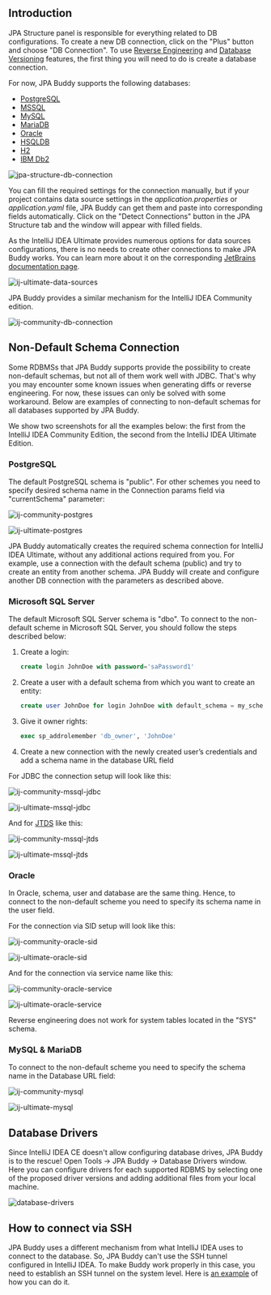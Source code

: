 ## Introduction

JPA Structure panel is responsible for everything related to DB configurations. To create a new DB connection, click on the "Plus" button and choose "DB Connection". To use [Reverse Engineering](https://www.jpa-buddy.com/documentation/reverse-engineering/) and [Database Versioning](https://www.jpa-buddy.com/documentation/database-versioning/) features, the first thing you will need to do is create a database connection.

For now, JPA Buddy supports the following databases:

* <a href="https://www.postgresql.org/" target="_blank">PostgreSQL</a>
* <a href="https://www.microsoft.com/sql-server/sql-server-2019?rtc=1" target="_blank">MSSQL</a>
* <a href="https://www.mysql.com/" target="_blank">MySQL</a>
* <a href="https://mariadb.org/" target="_blank">MariaDB</a>
* <a href="https://www.oracle.com/database/" target="_blank">Oracle</a>
* <a href="http://hsqldb.org/" target="_blank">HSQLDB</a>
* <a href="https://www.h2database.com/html/main.html" target="_blank">H2</a>
* <a href="https://www.ibm.com/analytics/db2" target="_blank">IBM Db2</a>

![jpa-structure-db-connection](img/jpa-structure-db-connection.png)

You can fill the required settings for the connection manually, but if your project contains data source settings in the *application.properties* or *application.yaml* file, JPA Buddy can get them and paste into corresponding fields automatically. Click on the "Detect Connections" button in the JPA Structure tab and the window will appear with filled fields.

As the IntelliJ IDEA Ultimate provides numerous options for data sources configurations, there is no needs to create other connections to make JPA Buddy works. You can learn more about it on the corresponding <a href="https://www.jetbrains.com/help/idea/data-sources-and-drivers-dialog.html" target="_blank">JetBrains documentation page</a>.

![ij-ultimate-data-sources](img/ij-ultimate-data-sources.jpeg)

JPA Buddy provides a similar mechanism for the IntelliJ IDEA Community edition.

![ij-community-db-connection](img/ij-community-db-connection.jpeg)

## Non-Default Schema Connection

Some RDBMSs that JPA Buddy supports provide the possibility to create non-default schemas, but not all of them work well with JDBC. That's why you may encounter some known issues when generating diffs or reverse engineering. For now, these issues can only be solved with some workaround. Below are examples of connecting to non-default schemas for all databases supported by JPA Buddy.

<div class="note">
We show two screenshots for all the examples below: the first from the IntelliJ IDEA Community Edition, the second from the IntelliJ IDEA Ultimate Edition.
</div>

### PostgreSQL

The default PostgreSQL schema is "public". For other schemes you need to specify desired schema name in the Connection params field via "currentSchema" parameter:

![ij-community-postgres](img/ij-community-postgres.jpeg)

![ij-ultimate-postgres](img/ij-ultimate-postgres.jpeg)

<div class="note">
JPA Buddy automatically creates the required schema connection for IntelliJ IDEA Ultimate, without any additional actions required from you. For example, use a connection with the default schema (public) and try to create an entity from another schema. JPA Buddy will create and configure another DB connection with the parameters as described above.
</div>

### Microsoft SQL Server

The default Microsoft SQL Server schema is "dbo". To connect to the non-default scheme in Microsoft SQL Server, you should follow the steps described below:

1. Create a login:

    ```sql
    create login JohnDoe with password='saPassword1'
    ```

2. Create a user with a default schema from which you want to create an entity:

    ```sql
    create user JohnDoe for login JohnDoe with default_schema = my_schema 
    ```

3. Give it owner rights:

    ```sql
    exec sp_addrolemember 'db_owner', 'JohnDoe' 
    ```

4. Create a new connection with the newly created user’s credentials and add a schema name in the database URL field

For JDBC the connection setup will look like this:

![ij-community-mssql-jdbc](img/ij-community-mssql-jdbc.jpeg)

![ij-ultimate-mssql-jdbc](img/ij-ultimate-mssql-jdbc.jpeg)

And for <a href="http://jtds.sourceforge.net/faq.html" target="_blank">JTDS</a> like this:

![ij-community-mssql-jtds](img/ij-community-mssql-jtds.jpeg)

![ij-ultimate-mssql-jtds](img/ij-ultimate-mssql-jtds.jpeg)

### Oracle

In Oracle, schema, user and database are the same thing. Hence, to connect to the non-default scheme you need to specify its schema name in the user field.

For the connection via SID setup will look like this:

![ij-community-oracle-sid](img/ij-community-oracle-sid.jpeg)

![ij-ultimate-oracle-sid](img/ij-ultimate-oracle-sid.jpeg)

And for the connection via service name like this:

![ij-community-oracle-service](img/ij-community-oracle-service.jpeg)

![ij-ultimate-oracle-service](img/ij-ultimate-oracle-service.jpeg)

<div class="note">
Reverse engineering does not work for system tables located in the "SYS" schema.
</div>

### MySQL & MariaDB

To connect to the non-default scheme you need to specify the schema name in the Database URL field:

![ij-community-mysql](img/ij-community-mysql.jpeg)

![ij-ultimate-mysql](img/ij-ultimate-mysql.jpeg)

## Database Drivers

Since IntelliJ IDEA CE doesn't allow configuring database drives, JPA Buddy is to the rescue! Open Tools -> JPA Buddy -> Database Drivers window. Here you can configure drivers for each supported RDBMS by selecting one of the proposed driver versions and adding additional files from your local machine.

![database-drivers](img/database-drivers.jpeg)

## How to connect via SSH

JPA Buddy uses a different mechanism from what IntelliJ IDEA uses to connect to the database. So, JPA Buddy can't use the SSH tunnel configured in IntelliJ IDEA. To make Buddy work properly in this case, you need to establish an SSH tunnel on the system level. Here is <a href="https://www.linode.com/docs/guides/create-an-ssh-tunnel-for-mysql-remote-access/" target="_blank">an example</a> of how you can do it.
